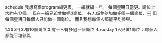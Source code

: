 schedule
我想寫個program編更表， 一編就編一年。
每個星期日當更。崗位上大約有10個。
我有一班兄弟會做呢d崗位。
有人係會參加做多個一個崗位，￼
但每個星期日每個人只能做一個崗位。
而且我想每個人都能平均參與。

1.365日
2.有10個崗位
3.有一人有多過一個崗位
4.sunday 1人只做1崗位
5.每個人都能平均參與
